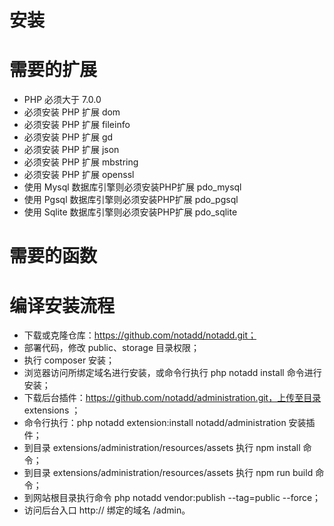 # 安装

# 需要的扩展

* PHP 必须大于 7.0.0
* 必须安装 PHP 扩展 dom
* 必须安装 PHP 扩展 fileinfo
* 必须安装 PHP 扩展 gd
* 必须安装 PHP 扩展 json
* 必须安装 PHP 扩展 mbstring
* 必须安装 PHP 扩展 openssl
* 使用 Mysql 数据库引擎则必须安装PHP扩展 pdo_mysql
* 使用 Pgsql 数据库引擎则必须安装PHP扩展 pdo_pgsql
* 使用 Sqlite 数据库引擎则必须安装PHP扩展 pdo_sqlite

# 需要的函数

# 编译安装流程

* 下载或克隆仓库：https://github.com/notadd/notadd.git；
* 部署代码，修改 public、storage 目录权限；
* 执行 composer 安装；
* 浏览器访问所绑定域名进行安装，或命令行执行 php notadd install 命令进行安装；
* 下载后台插件：https://github.com/notadd/administration.git，上传至目录 extensions ；
* 命令行执行：php notadd extension:install notadd/administration 安装插件；
* 到目录 extensions/administration/resources/assets 执行 npm install 命令；
* 到目录 extensions/administration/resources/assets 执行 npm run build 命令；
* 到网站根目录执行命令 php notadd vendor:publish --tag=public --force；
* 访问后台入口 http:// 绑定的域名 /admin。
